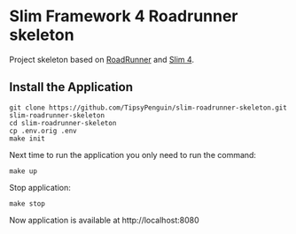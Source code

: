 # Slim Framework 4 Roadrunner skeleton
Project skeleton based on [RoadRunner](https://github.com/spiral/roadrunner) and [Slim 4](https://github.com/slimphp/Slim).

## Install the Application
```
git clone https://github.com/TipsyPenguin/slim-roadrunner-skeleton.git slim-roadrunner-skeleton
cd slim-roadrunner-skeleton
cp .env.orig .env
make init
```

Next time to run the application you only need to run the command:
```
make up
```
Stop application:
```
make stop
```

Now application is available at http://localhost:8080
